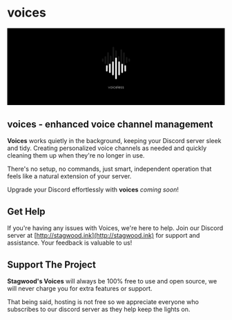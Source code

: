 # voices
![voices](banner.png)
## voices - enhanced voice channel management
**Voices** works quietly in the background, keeping your Discord server sleek and tidy. Creating personalized voice channels as needed and quickly cleaning them up when they're no longer in use. 

There's no setup, no commands, just smart, independent operation that feels like a natural extension of your server.

Upgrade your Discord effortlessly with **voices** *coming soon*!

## Get Help
If you're having any issues with Voices, we're here to help. Join our Discord server at [http://stagwood.ink](http://stagwood.ink) for support and assistance. Your feedback is valuable to us!

## Support The Project
**Stagwood's Voices** will always be 100% free to use and open source, we will never charge you for extra features or support. 

That being said, hosting is not free so we appreciate everyone who subscribes to our discord server as they help keep the lights on.